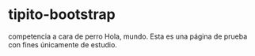 # tipito-bootstrap
competencia a cara de perro
Hola, mundo. Esta es una página de prueba con fines únicamente de estudio.
